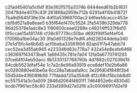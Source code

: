 c2fad45401a5c6df
83e362f575a3374b
6444eed61b2b1831
20479d4e4079c43f
261868a2959e712b
6291a4f10b418721
7ba9d5645f36e31e
4df0a53968700ac2
b6feefdcaccc453e
cbf8d521a9a8eae5
b35f64ef470c5524
2fa5439b329da778
96d25376e1adc8e3
1190600ceee0269e
c48314ff537f6d10
0f5ccae15a181748
cf38c97779cc50be
d692f99f5ef4ef04
f7006ba1be04ac30
3fa0d01326e7edf4
afd228344deba340
27e1d15fc4e6b6d5
acf0beba33561956
82ab01f7a47abb74
cec52ea3d55ab945
e223346d63c778a7
432a54e8eafe6466
c363697f43473ba6
1a68435c781e7a04
12fa0a6770741293
07ce64f04eb50acc
9b1330137768790b
4d7682c027039d15
64cdb5623dfaf54e
1c7a2c8e96a93919
ece8def10d2b6a86
ec0260880ed0be6a
6cc28a7abaafa9cc
3e29fd04f848f2b4
55d5d4e436089b56
77fdadd725a354d8
df2c68cf5bcbb8d0
ec557541a3c0a009
2846d2064f4601f1
7d64852e6c4830d0
bcdb7f961ec58c80
233af289d27a52f8
a3c00096917d2e19
